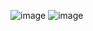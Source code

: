 ![image](https://user-images.githubusercontent.com/17683048/149603797-7245030c-8c34-4698-9563-6c8bfecdf178.png)
![image](https://user-images.githubusercontent.com/17683048/149603811-3597e074-8463-40d6-8a0a-f3bd85850a54.png)
